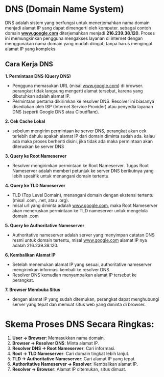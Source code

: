 # DNS (Domain Name System)

DNS adalah sistem yang berfungsi untuk menerjemahkan nama domain menjadi alamat IP yang dapat dimengerti oleh komputer. sebagai contoh domain **www.google.com** diterjemahkan menjadi **216.239.38.120**. Proses ini memungkinkan pengguna mengakses layanan di internet dengan menggunakan nama domain yang mudah diingat, tanpa harus mengingat alamat IP yang kompleks

## Cara Kerja DNS

**1. Permintaan DNS (Query DNS)**
-   Pengguna memasukan URL (misal www.google.com) di browser. perangkat tidak langsung mengerti alamat tersebut, karena yang dibutuhkan adalah alamat IP.
-   Permintaan pertama dikirimkan ke resolver DNS. Resolver ini biasanya disediakan oleh ISP (Internet Service Provider) atau penyedia layanan DNS (seperti Google DNS atau Cloudflare).

**2. Cek Cache Lokal**
-   sebelum mengirim permintaan ke server DNS, perangkat akan cek terlebih dahulu apakah alamat IP dari domain diminta sudah ada. kalau ada maka proses berhenti disini, jika tidak ada maka permintaan akan diteruskan ke server DNS

**3. Query ke Root Nameserver**
-   Resolver mengirimkan permintaan ke Root Nameserver. Tugas Root Nameserver adalah memberi petunjuk ke server DNS berikutnya yang lebih spesifik untuk menangani domain tertentu.

**4. Query ke TLD Nameserver**
-   TLD (Top Level Domain), menangani domain dengan ekstensi tertentu (misal .com, .net, atau .org).
-   misal url yang diminta adalah www.google.com, maka Root Nameserver akan meneruskan permintaan ke TLD nameserver untuk mengelola domain .com

**5. Query ke Authoritative Nameserver**
-   Authoritative nameserver adalah server yang menyimpan catatan DNS resmi untuk domain tertentu, misal www.google.com alamat IP nya adalah 216.239.38.120.

**6. Kembalikan Alamat IP**
-   Setelah menemukan alamat IP yang sesuai, authoritative nameserver mengirimkan informasi kembali ke resolver DNS.
-   Resolver DNS kemudian menyampaikan alamat IP tersebut ke perangkat.

**7. Browser Membuka Situs**
-   dengan alamat IP yang sudah ditemukan, perangkat dapat menghubungi server yang tepat dan memuat situs web yang diminta di browser.


# Skema Proses DNS Secara Ringkas:
1. **User → Browser**: Memasukkan nama domain.
2. **Browser → Resolver DNS**: Minta alamat IP.
3. **Resolver DNS → Root Nameserver**: Cari informasi.
4. **Root → TLD Nameserver**: Cari domain tingkat lebih lanjut.
5. **TLD → Authoritative Nameserver**: Cari alamat IP yang tepat.
6. **Authoritative Nameserver → Resolver**: Kembalikan alamat IP.
7. **Resolver → Browser**: Alamat IP ditemukan, situs dimuat.